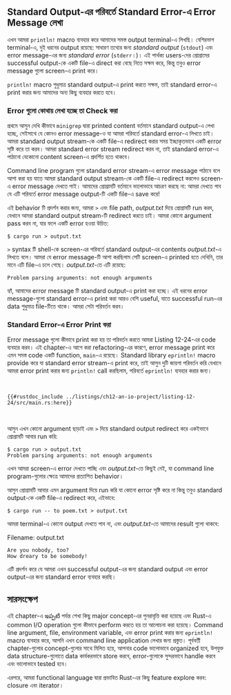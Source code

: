 ## Standard Output-এর পরিবর্তে Standard Error-এ Error Message লেখা

এখন আমরা `println!` macro ব্যবহার করে আমাদের সমস্ত output terminal-এ লিখছি। বেশিরভাগ terminal-এ, দুই ধরনের output রয়েছে: সাধারণ তথ্যের জন্য _standard output_ (`stdout`) এবং error message-এর জন্য _standard error_ (`stderr`।)। এই পার্থক্য users-দের প্রোগ্রামের successful output-কে একটি file-এ direct করা বেছে নিতে সক্ষম করে, কিন্তু তবুও error message গুলো screen-এ print করে।

`println!` macro শুধুমাত্র standard output-এ print করতে সক্ষম, তাই standard error-এ print করার জন্য আমাদের অন্য কিছু ব্যবহার করতে হবে।

### Error গুলো কোথায় লেখা হচ্ছে তা Check করা

প্রথমে আসুন দেখি কীভাবে `minigrep` দ্বারা printed content বর্তমানে standard output-এ লেখা হচ্ছে, সেইসাথে যে কোনও error message-ও যা আমরা পরিবর্তে standard error-এ লিখতে চাই। আমরা standard output stream-কে একটি file-এ redirect করার সময় ইচ্ছাকৃতভাবে একটি error সৃষ্টি করে তা করব। আমরা standard error stream redirect করব না, তাই standard error-এ পাঠানো যেকোনো content screen-এ প্রদর্শিত হতে থাকবে।

Command line program গুলো standard error stream-এ error message পাঠাবে বলে আশা করা হয় যাতে আমরা standard output stream-কে একটি file-এ redirect করলেও screen-এ error message দেখতে পাই। আমাদের প্রোগ্রামটি বর্তমানে ভালোভাবে আচরণ করছে না: আমরা দেখতে পাব যে এটি পরিবর্তে error message output-টি একটি file-এ save করে!

এই behavior টি প্রদর্শন করার জন্য, আমরা `>` এবং file path, _output.txt_ দিয়ে প্রোগ্রামটি run করব, যেখানে আমরা standard output stream-টি redirect করতে চাই। আমরা কোনো argument pass করব না, যার ফলে একটি error হওয়া উচিত:

```console
$ cargo run > output.txt
```

`>` syntax টি shell-কে screen-এর পরিবর্তে standard output-এর contents _output.txt_-এ লিখতে বলে। আমরা যে error message-টি আশা করছিলাম সেটি screen-এ printed হতে দেখিনি, তার মানে এটি file-এ চলে গেছে। _output.txt_-তে এটি রয়েছে:

```text
Problem parsing arguments: not enough arguments
```

হ্যাঁ, আমাদের error message টি standard output-এ print করা হচ্ছে। এই ধরনের error message-গুলো standard error-এ print করা আরও বেশি useful, যাতে successful run-এর data শুধুমাত্র file-টিতে থাকে। আমরা সেটা পরিবর্তন করব।

### Standard Error-এ Error Print করা

Error message গুলো কীভাবে print করা হয় তা পরিবর্তন করতে আমরা Listing 12-24-এর code ব্যবহার করব। এই chapter-এ আগে করা refactoring-এর কারণে, error message print করে এমন সমস্ত code একটি function, `main`-এ রয়েছে। Standard library `eprintln!` macro provide করে যা standard error stream-এ print করে, তাই আসুন দুটি জায়গা পরিবর্তন করি যেখানে আমরা error print করার জন্য `println!` call করছিলাম, পরিবর্তে `eprintln!` ব্যবহার করার জন্য।

<Listing number="12-24" file-name="src/main.rs" caption="`eprintln!` ব্যবহার করে standard output-এর পরিবর্তে standard error-এ error message লেখা">

```rust,ignore
{{#rustdoc_include ../listings/ch12-an-io-project/listing-12-24/src/main.rs:here}}
```

</Listing>

আসুন এখন কোনো argument ছাড়াই এবং `>` দিয়ে standard output redirect করে একইভাবে প্রোগ্রামটি আবার run করি:

```console
$ cargo run > output.txt
Problem parsing arguments: not enough arguments
```

এখন আমরা screen-এ error দেখতে পাচ্ছি এবং _output.txt_-তে কিছুই নেই, যা command line program-গুলোর ক্ষেত্রে আমাদের প্রত্যাশিত behavior।

আসুন প্রোগ্রামটি আবার এমন argument দিয়ে run করি যা কোনো error সৃষ্টি করে না কিন্তু তবুও standard output-কে একটি file-এ redirect করে, এইভাবে:

```console
$ cargo run -- to poem.txt > output.txt
```

আমরা terminal-এ কোনো output দেখতে পাব না, এবং _output.txt_-তে আমাদের result গুলো থাকবে:

<span class="filename">Filename: output.txt</span>

```text
Are you nobody, too?
How dreary to be somebody!
```

এটি প্রদর্শন করে যে আমরা এখন successful output-এর জন্য standard output এবং error output-এর জন্য standard error ব্যবহার করছি।

## সারসংক্ষেপ

এই chapter-এ ఇప్పటి পর্যন্ত শেখা কিছু major concept-এর পুনরাবৃত্তি করা হয়েছে এবং Rust-এ common I/O operation গুলো কীভাবে perform করতে হয় তা আলোচনা করা হয়েছে। Command line argument, file, environment variable, এবং error print করার জন্য `eprintln!` macro ব্যবহার করে, আপনি এখন command line application লেখার জন্য প্রস্তুত। পূর্ববর্তী chapter-গুলোর concept-গুলোর সাথে মিলিত হয়ে, আপনার code ভালোভাবে organized হবে, উপযুক্ত data structure-গুলোতে data কার্যকরভাবে store করবে, error-গুলোকে সুন্দরভাবে handle করবে এবং ভালোভাবে tested হবে।

এরপরে, আমরা functional language দ্বারা প্রভাবিত Rust-এর কিছু feature explore করব: closure এবং iterator।
